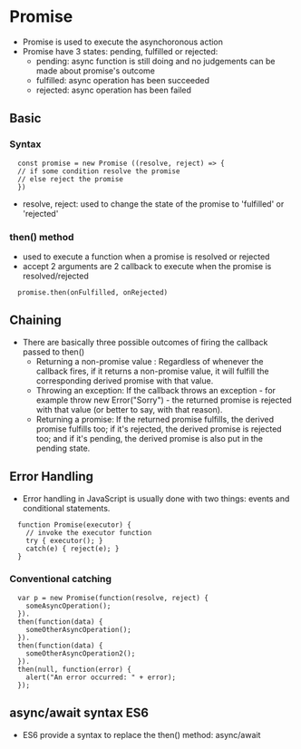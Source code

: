 # Promise
* Promise is used to execute the asynchoronous action
* Promise have 3 states: pending, fulfilled or rejected:
   - pending: async function is still doing and no judgements can be made about promise's outcome
   - fulfilled: async operation has been succeeded 
   - rejected: async operation has been failed
## Basic

### Syntax

```
  const promise = new Promise ((resolve, reject) => {
  // if some condition resolve the promise
  // else reject the promise
  })
```
- resolve, reject: used to change the state of the promise to 'fulfilled' or 'rejected'

### then() method
- used to execute a function when a promise is resolved or rejected
- accept 2 arguments are 2 callback to execute when the promise is resolved/rejected
```
  promise.then(onFulfilled, onRejected)
```

## Chaining
- There are basically three possible outcomes of firing the callback passed to then()
    - Returning a non-promise value : Regardless of whenever the callback fires, if it returns a non-promise value, it will fulfill the corresponding derived promise with that value.
    - Throwing an exception: If the callback throws an exception - for example throw new Error("Sorry") - the returned promise is rejected with that value (or better to say, with that reason).
    - Returning a promise: If the returned promise fulfills, the derived promise fulfills too; if it's rejected, the derived promise is rejected too; and if it's pending, the derived promise is also put in the pending state.
  
## Error Handling
- Error handling in JavaScript is usually done with two things: events and conditional statements.
```
  function Promise(executor) {
    // invoke the executor function
    try { executor(); }
    catch(e) { reject(e); }
  }
```
### Conventional catching
```
  var p = new Promise(function(resolve, reject) {
    someAsyncOperation();
  }).
  then(function(data) {
    someOtherAsyncOperation();
  }).
  then(function(data) {
    someOtherAsyncOperation2();
  }).
  then(null, function(error) {
    alert("An error occurred: " + error);
  });
```

## async/await syntax ES6
- ES6 provide a syntax to replace the then() method: async/await


